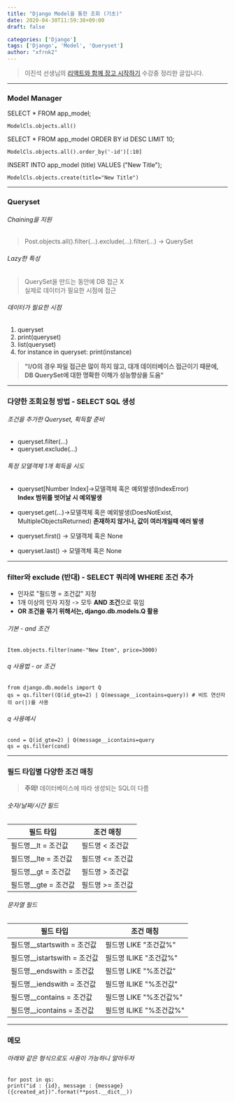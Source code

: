 ```yaml
---
title: "Django Model을 통한 조회 (기초)"
date: 2020-04-30T11:59:38+09:00
draft: false

categories: ['Django']
tags: ['Django', 'Model', 'Queryset']
author: "xfrnk2"
---
```

>이진석 선생님의 [리액트와 함께 장고 시작하기](https://educast.com/course/web/ZU53) 수강중 정리한 글입니다.
---
### Model Manager
SELECT * FROM app_model;
~~~
ModelCls.objects.all()
~~~
SELECT * FROM app_model ORDER BY id DESC LIMIT 10;
~~~
ModelCls.objects.all().order_by('-id')[:10]
~~~
INSERT INTO app_model (title) VALUES ("New Title");
~~~
ModelCls.objects.create(title="New Title")
~~~
---
### Queryset

###### Chaining을 지원
> Post.objects.all().filter(...).exclude(...).filter(...) -> QuerySet

###### Lazy한 특성
>  QuerySet을 만드는 동안에 DB 접근 X  
> 실제로 데이터가 필요한 시점에 접근
###### 데이터가 필요한 시점
  1. queryset
  2. print(queryset)
  3. list(queryset)
  4. for instance in queryset: print(instance)
> **"I/O의 경우 파일 접근은 많이 하지 않고, 대개 데이터베이스 접근이기 때문에, DB QuerySet에 대한 명확한 이해가 성능향상을 도움"**
---
### 다양한 조회요청 방법 - SELECT SQL 생성
###### 조건을 추가한 Queryset, 획득할 준비

+ queryset.filter(...)  
+ queryset.exclude(...)
###### 특정 모델객체 1개 획득을 시도

+ queryset[Number Index]->모델객체 혹은 예외발생(IndexError)  
**Index 범위를 벗어날 시 예외발생**  

+ queryset.get(...)->모델객체 혹은 예외발생(DoesNotExist, MultipleObjectsReturned)
**존재하지 않거나, 값이 여러개일때 에러 발생**
+ queryset.first() -> 모델객체 혹은 None 
+ queryset.last() -> 모델객체 혹은 None
---
### filter와 exclude (반대) - SELECT 쿼리에 WHERE 조건 추가
+ 인자로 "필드명 = 조건값" 지정
+ 1개 이상의 인자 지정 -> 모두 **AND 조건**으로 묶임
+ **OR 조건을 묶기 위해서는, django.db.models.Q 활용**

###### 기본 - and 조건
~~~
Item.objects.filter(name-"New Item", price=3000)
~~~
###### q 사용법 - or 조건 
~~~
from django.db.models import Q
qs = qs.filter((Q(id_gte=2) | Q(message__icontains=query)) # 비트 연산자의 or(|)를 사용
~~~
###### q 사용예시
~~~
cond = Q(id_gte=2) | Q(message__icontains=query
qs = qs.filter(cond)
~~~
---
### 필드 타입별 다양한 조건 매칭
> **주의!** 데이터베이스에 따라 생성되는 SQL이 다름
###### 숫자/날짜/시간 필드
|필드 타입|조건 매칭|
|-|-|
필드명__lt = 조건값 | 필드명 < 조건값 
필드명__lte = 조건값 | 필드명 <= 조건값 
필드명__gt = 조건값 | 필드명 > 조건값 
필드명__gte = 조건값 | 필드명 >= 조건값   
    
    
###### 문자열 필드
|필드 타입|조건 매칭|
|-|-|
필드명__startswith = 조건값 | 필드명 LIKE "조건값%"
필드명__istartswith = 조건값 | 필드명 ILIKE "조건값%"
필드명__endswith = 조건값 | 필드명 LIKE "%조건값"
필드명__iendswith = 조건값 | 필드명 ILIKE "%조건값"
필드명__contains = 조건값 | 필드명 LIKE "%조건값%"
필드명__icontains = 조건값 | 필드명 ILIKE "%조건값%"
---
### 메모
###### 아래와 같은 형식으로도 사용이 가능하니 알아두자
~~~
for post in qs:
print("id : {id}, message : {message} ({created_at})".format(**post.__dict__)) 
~~~

